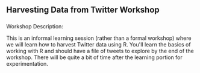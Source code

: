 ## Harvesting Data from Twitter Workshop
### 

Workshop Description:

This is an informal learning session (rather than a formal workshop) where we will learn how to harvest Twitter data using R. You'll learn the basics of working with R and should have a file of tweets to explore by the end of the workshop. There will be quite a bit of time after the learning portion for experimentation.
